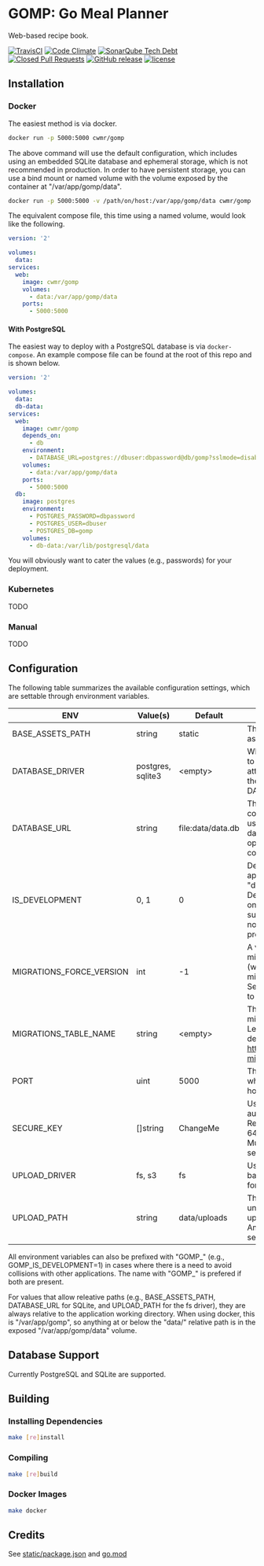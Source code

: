 # GOMP: Go Meal Planner

Web-based recipe book.

[![TravisCI](https://img.shields.io/travis/com/chadweimer/gomp.svg?label=travisci)](https://travis-ci.com/chadweimer/gomp)
[![Code Climate](https://img.shields.io/codeclimate/maintainability/chadweimer/gomp.svg)](https://codeclimate.com/github/chadweimer/gomp)
[![SonarQube Tech Debt](https://img.shields.io/sonar/https/sonarcloud.io/chadweimer%3Agomp/tech_debt.svg)](https://sonarcloud.io/dashboard?id=chadweimer%3Agomp)
[![Closed Pull Requests](https://img.shields.io/github/issues-pr-closed-raw/chadweimer/gomp.svg)](https://github.com/chadweimer/gomp/pulls)
[![GitHub release](https://img.shields.io/github/release/chadweimer/gomp.svg)](https://github.com/chadweimer/gomp/releases)
[![license](https://img.shields.io/github/license/chadweimer/gomp.svg)](LICENSE)

## Installation

### Docker

The easiest method is via docker.

```bash
docker run -p 5000:5000 cwmr/gomp
```

The above command will use the default configuration, which includes using an embedded SQLite database and ephemeral storage, which is not recommended in production.
In order to have persistent storage, you can use a bind mount or named volume with the volume exposed by the container at "/var/app/gomp/data".

```bash
docker run -p 5000:5000 -v /path/on/host:/var/app/gomp/data cwmr/gomp
```

The equivalent compose file, this time using a named volume, would look like the following.

```yaml
version: '2'

volumes:
  data:
services:
  web:
    image: cwmr/gomp
    volumes:
      - data:/var/app/gomp/data
    ports:
      - 5000:5000
```

#### With PostgreSQL

The easiest way to deploy with a PostgreSQL database is via `docker-compose`.
An example compose file can be found at the root of this repo and is shown below.

```yaml
version: '2'

volumes:
  data:
  db-data:
services:
  web:
    image: cwmr/gomp
    depends_on:
      - db
    environment:
      - DATABASE_URL=postgres://dbuser:dbpassword@db/gomp?sslmode=disable
    volumes:
      - data:/var/app/gomp/data
    ports:
      - 5000:5000
  db:
    image: postgres
    environment:
      - POSTGRES_PASSWORD=dbpassword
      - POSTGRES_USER=dbuser
      - POSTGRES_DB=gomp
    volumes:
      - db-data:/var/lib/postgresql/data
```

You will obviously want to cater the values (e.g., passwords) for your deployment.

### Kubernetes

TODO

### Manual

TODO

## Configuration

The following table summarizes the available configuration settings, which are settable through environment variables.

ENV                     |Value(s)         |Default          |Description
------------------------|-----------------|-----------------|------------
BASE_ASSETS_PATH        |string           |static           |The base path to the client assets.
DATABASE_DRIVER         |postgres, sqlite3|&lt;empty&gt;    |Which database/sql driver to use. If blank, the app will attempt to infer it based on the value of DATABASE_URL.
DATABASE_URL            |string           |file:data/data.db|The url (or path, connection string, etc) to use with the associated database driver when opening the database connection.
IS_DEVELOPMENT          |0, 1             |0                |Defines whether to run the application in "development mode". Development mode turns on additional features, such as logging, that may not be desirable in a production environment.
MIGRATIONS_FORCE_VERSION|int              |-1               |A version to force the migrations to on startup (will not run any of the migrations themselves). Set to a negative number to skip forcing a version.
MIGRATIONS_TABLE_NAME   |string           |&lt;empty&gt;    |The name of the database migrations table to use. Leave blank to use the default from <https://github.com/golang-migrate/migrate.>
PORT                    |uint             |5000             |The port number under which the site is being hosted.
SECURE_KEY              |[]string         |ChangeMe         |Used for session authentication. Recommended to be 32 or 64 ASCII characters. Multiple keys can be separated by commas.
UPLOAD_DRIVER           |fs, s3           |fs               |Used to select which backend data store is used for file uploads.
UPLOAD_PATH             |string           |data/uploads     |The path (full or relative) under which to store uploads. When using Amazon S3, this should be set to the bucket name.

All environment variables can also be prefixed with "GOMP_" (e.g., GOMP_IS_DEVELOPMENT=1) in cases where there is a need to avoid collisions with other applications.
The name with "GOMP_" is prefered if both are present.

For values that allow releative paths (e.g., BASE_ASSETS_PATH, DATABASE_URL for SQLite, and UPLOAD_PATH for the fs driver), they are always relative to the application working directory.
When using docker, this is "/var/app/gomp", so anything at or below the "data/" relative path is in the exposed "/var/app/gomp/data" volume.

## Database Support

Currently PostgreSQL and SQLite are supported.

## Building

### Installing Dependencies

```bash
make [re]install
```

### Compiling

```bash
make [re]build
```

### Docker Images

```bash
make docker
```

## Credits

See [static/package.json](static/package.json) and [go.mod](go.mod)
